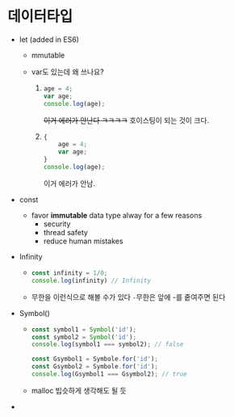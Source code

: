 # 데이터타입

- let (added in ES6)

  - mmutable

  - var도 있는데 왜 쓰나요?

    1. ```javascript
       age = 4;
       var age;
       console.log(age);
       ```

       ~~이거 에러가 안난다 ㅋㅋㅋㅋ~~ 호이스팅이 되는 것이 크다.

    2. ```javascript
       {
           age = 4;
           var age;
       }
       console.log(age);
       ```

       이거 에러가 안남.

- const

  - favor **immutable** data type alway for a few reasons
    - security
    - thread safety
    - reduce human mistakes

- Infinity

  - ```javascript
    const infinity = 1/0;
    console.log(infinity) // Infinity
    ```

  - 무한을 이런식으로 해볼 수가 있다 `-`무한은 앞에 -를 줕여주면 된다

- Symbol()

  - ```javascript
    const symbol1 = Symbol('id');
    const symbol2 = Symbol('id');
    console.log(symbol1 === symbol2); // false
    
    const Gsymbol1 = Symbole.for('id');
    const Gsymbol2 = Symbole.for('id');
    console.log(Gsymbol1 === Gsymbol2); // true
    ```

  - malloc 빕슷하게 생각해도 될 듯

- 

